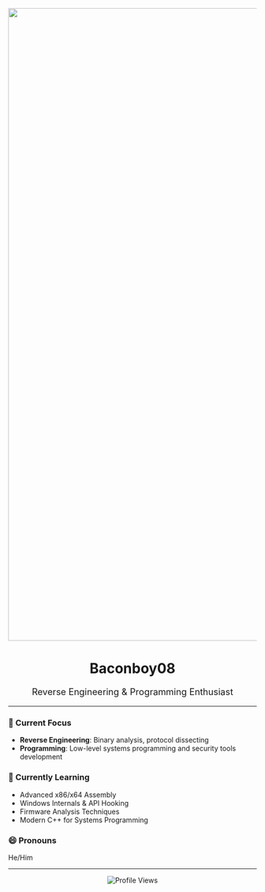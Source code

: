 <img src="https://i.imgur.com/3AL6qTq.gif" width="1280px" />
<div align="center">
  <h1>Baconboy08</h1>
  <p style="font-size: 1.3em;">Reverse Engineering & Programming Enthusiast</p>
</div>

---

### 🔭 Current Focus
- **Reverse Engineering**: Binary analysis, protocol dissecting
- **Programming**: Low-level systems programming and security tools development

### 🌱 Currently Learning
- Advanced x86/x64 Assembly
- Windows Internals & API Hooking
- Firmware Analysis Techniques
- Modern C++ for Systems Programming

### 😄 Pronouns
He/Him

---

<div align="center">
  <img src="https://komarev.com/ghpvc/?username=TheBaconboy08&style=flat-square" alt="Profile Views" />
</div>
